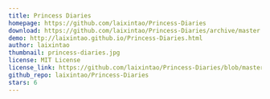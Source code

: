 ```yaml
---
title: Princess Diaries
homepage: https://github.com/laixintao/Princess-Diaries
download: https://github.com/laixintao/Princess-Diaries/archive/master.zip
demo: http://laixintao.github.io/Princess-Diaries.html 
author: laixintao
thumbnail: princess-diaries.jpg
license: MIT License
license_link: https://github.com/laixintao/Princess-Diaries/blob/master/LICENSE
github_repo: laixintao/Princess-Diaries
stars: 6
---
```

